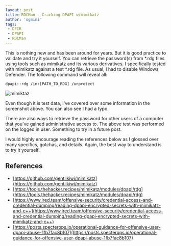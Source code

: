 ```yaml
---
layout: post
title: RDCMan - Cracking DPAPI w/mimikatz
author: 'ogmini'
tags:
 - DFIR
 - DPAPI
 - RDCMan
---
```


This is nothing new and has been around for years. But it is good practice to validate and try it yourself. You can retrieve the password(s) from *.rdg files using tools such as mimikatz and its various derivatives. I specifically tested with mimikatz against a test *.rdg file. As usual, I had to disable Windows Defender. The following command will reveal all:

`dpapi::rdg /in:[PATH_TO_RDG] /unprotect`  

![mimiktaz](/images/mimitkaz/unprotect.png)

Even though it is test data, I've covered over some information in the screenshot above. You can also see I had a typo. 

There are also ways to retrieve the password for other users of a computer that you've gained administrative access to. The above test was performed on the logged in user. Something to try in a future post. 

I would highly encourage reading the references below as I glossed over many specifics, gotchas, and details. Again, the best way to understand is to try it yourself. 

## References
- [https://github.com/gentilkiwi/mimikatz](https://github.com/gentilkiwi/mimikatz)
- [https://tools.thehacker.recipes/mimikatz/modules/dpapi/rdg](https://tools.thehacker.recipes/mimikatz/modules/dpapi/rdg)
- [https://www.ired.team/offensive-security/credential-access-and-credential-dumping/reading-dpapi-encrypted-secrets-with-mimikatz-and-c++](https://www.ired.team/offensive-security/credential-access-and-credential-dumping/reading-dpapi-encrypted-secrets-with-mimikatz-and-c++)
- [https://posts.specterops.io/operational-guidance-for-offensive-user-dpapi-abuse-1fb7fac8b107](https://posts.specterops.io/operational-guidance-for-offensive-user-dpapi-abuse-1fb7fac8b107)